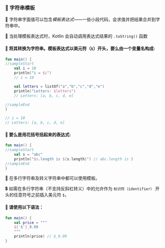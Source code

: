 ### 🧵 字符串模板

📝 字符串字面值可以包含*模板表达式*——一些小段代码，会求值并把结果合并到字符串中。

🔄 当处理模板表达式时，Kotlin 会自动调用表达式结果的 `.toString()` 函数

#### 💱 将其转换为字符串。模板表达式以美元符（`$`）开头，要么由一个变量名构成:

```kotlin
fun main() {
//sampleStart
    val i = 10
    println("i = $i")
    // i = 10

    val letters = listOf("a","b","c","d","e")
    println("Letters: $letters")
    // Letters: [a, b, c, d, e]

//sampleEnd
}

// i = 10
// Letters: [a, b, c, d, e]
```

#### 🧮 要么是用花括号括起来的表达式:

```kotlin
fun main() {
//sampleStart
    val s = "abc"
    println("$s.length is ${s.length}") // abc.length is 3
//sampleEnd
}
```

📜 在多行字符串及转义字符串中都可以使用模板。

💲 如需在多行字符串（不支持反斜杠转义）中的允许作为 `标识符（identifier）` 开头的任意符号之前插入美元符 `$`，

#### 🔧 请使用以下语法：

```kotlin
fun main() {
    val price = """
    ${'$'}_9.99
    """
    println(price) // $_9.99
}
```